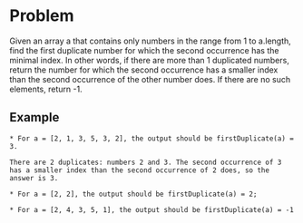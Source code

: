 # Problem

Given an array a that contains only numbers in the range from 1 to a.length, find the first duplicate number for which the second occurrence has the minimal index. In other words, if there are more than 1 duplicated numbers, return the number for which the second occurrence has a smaller index than the second occurrence of the other number does. If there are no such elements, return -1.

## Example

    * For a = [2, 1, 3, 5, 3, 2], the output should be firstDuplicate(a) = 3.

    There are 2 duplicates: numbers 2 and 3. The second occurrence of 3 has a smaller index than the second occurrence of 2 does, so the answer is 3.

    * For a = [2, 2], the output should be firstDuplicate(a) = 2;

    * For a = [2, 4, 3, 5, 1], the output should be firstDuplicate(a) = -1

